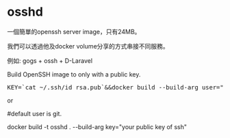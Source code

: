 # osshd

一個簡單的openssh server image，只有24MB。

我們可以透過他及docker volume分享的方式串接不同服務。

例如: gogs + ossh + D-Laravel

Build OpenSSH image to only with a public key.
<pre>
KEY=`cat ~/.ssh/id_rsa.pub`&&docker build --build-arg user="${USER}" --build-arg key="${KEY}" -t osshd .
</pre>
or 

#default user is git.

docker build  -t osshd . --build-arg key="your public key of ssh"

